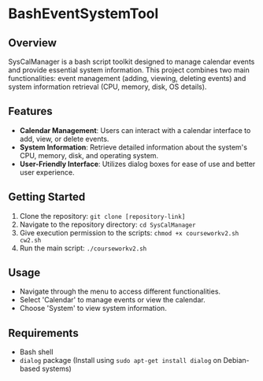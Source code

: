# BashEventSystemTool

## Overview
SysCalManager is a bash script toolkit designed to manage calendar events and provide essential system information. This project combines two main functionalities: event management (adding, viewing, deleting events) and system information retrieval (CPU, memory, disk, OS details).

## Features
- **Calendar Management**: Users can interact with a calendar interface to add, view, or delete events.
- **System Information**: Retrieve detailed information about the system's CPU, memory, disk, and operating system.
- **User-Friendly Interface**: Utilizes dialog boxes for ease of use and better user experience.

## Getting Started
1. Clone the repository: `git clone [repository-link]`
2. Navigate to the repository directory: `cd SysCalManager`
3. Give execution permission to the scripts: `chmod +x courseworkv2.sh cw2.sh`
4. Run the main script: `./courseworkv2.sh`

## Usage
- Navigate through the menu to access different functionalities.
- Select 'Calendar' to manage events or view the calendar.
- Choose 'System' to view system information.

## Requirements
- Bash shell
- `dialog` package (Install using `sudo apt-get install dialog` on Debian-based systems)
